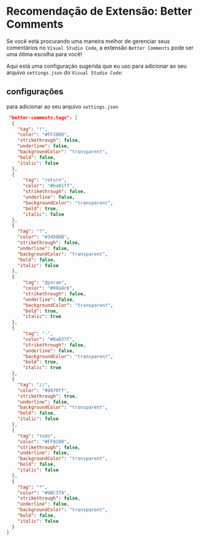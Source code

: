 
# Recomendação de Extensão: Better Comments

Se você está procurando uma maneira melhor de gerenciar seus comentários no `Visual Studio Code`, a extensão `Better Comments` pode ser uma ótima escolha para você!

Aqui está uma configuração sugerida que eu uso para adicionar ao seu arquivo `settings.json` do `Visual Studio Code`:



## configurações

para adicionar ao seu arquivo `settings.json`

```json
 "better-comments.tags": [
  {
    "tag": "!",
    "color": "#FF2D00",
    "strikethrough": false,
    "underline": false,
    "backgroundColor": "transparent",
    "bold": false,
    "italic": false
  },
  {
      "tag": "return",
      "color": "#ba01ff",
      "strikethrough": false,
      "underline": false,
      "backgroundColor": "transparent",
      "bold": true,
      "italic": false
  },
  {
    "tag": "?",
    "color": "#3498DB",
    "strikethrough": false,
    "underline": false,
    "backgroundColor": "transparent",
    "bold": false,
    "italic": false
  },
  {
      "tag": "@param",
      "color": "#00a8c6",
      "strikethrough": false,
      "underline": false,
      "backgroundColor": "transparent",
      "bold": true,
      "italic": true
  },
  {
      "tag": "-",
      "color": "#0a837f",
      "strikethrough": false,
      "underline": false,
      "backgroundColor": "transparent",
      "bold": true,
      "italic": true
  },
  {
    "tag": "//",
    "color": "#8870ff",
    "strikethrough": true,
    "underline": false,
    "backgroundColor": "transparent",
    "bold": false,
    "italic": false
  },
  {
    "tag": "todo",
    "color": "#FF8C00",
    "strikethrough": false,
    "underline": false,
    "backgroundColor": "transparent",
    "bold": false,
    "italic": false
  },
  {
    "tag": "*",
    "color": "#98C379",
    "strikethrough": false,
    "underline": false,
    "backgroundColor": "transparent",
    "bold": false,
    "italic": false
  }
]
```
